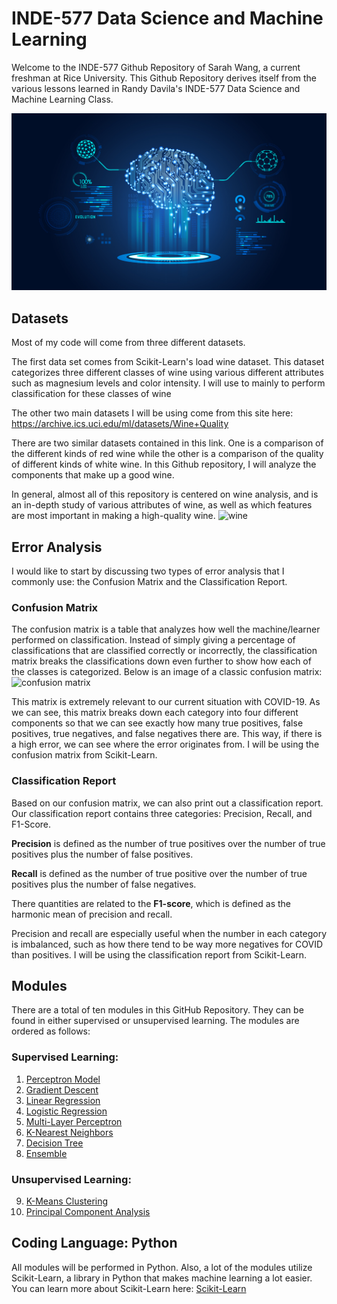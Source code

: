 # INDE-577 Data Science and Machine Learning
Welcome to the INDE-577 Github Repository of Sarah Wang, a current freshman at Rice University. This Github Repository derives itself from the various lessons learned in Randy Davila's INDE-577 Data Science and Machine Learning Class. 

![machine learning](https://github.com/sjw10/INDE-577/blob/main/machine_learning.jpg)

## Datasets
Most of my code will come from three different datasets. 

The first data set comes from Scikit-Learn's load wine dataset. This dataset categorizes three different classes of wine using various different attributes such as magnesium levels and color intensity. I will use to mainly to perform classification for these classes of wine

The other two main datasets I will be using come from this site here: https://archive.ics.uci.edu/ml/datasets/Wine+Quality

There are two similar datasets contained in this link. One is a comparison of the different kinds of red wine while the other is a comparison of the quality of different kinds of white wine. In this Github repository, I will analyze the components that make up a good wine.

In general, almost all of this repository is centered on wine analysis, and is an in-depth study of various attributes of wine, as well as which features are most important in making a high-quality wine. 
![wine](https://external-content.duckduckgo.com/iu/?u=http%3A%2F%2Fwww.walkingmountains.org%2Fwp-content%2Fuploads%2F2015%2F09%2FRed-Wine-on-Summer-Day.jpg&f=1&nofb=1)

## Error Analysis
I would like to start by discussing two types of error analysis that I commonly use: the Confusion Matrix and the Classification Report.

### Confusion Matrix
The confusion matrix is a table that analyzes how well the machine/learner performed on classification. Instead of simply giving a percentage of classifications that are classified correctly or incorrectly, the classification matrix breaks the classifications down even further to show how each of the classes is categorized. Below is an image of a classic confusion matrix:
![confusion matrix](https://external-content.duckduckgo.com/iu/?u=https%3A%2F%2Fwww.researchgate.net%2Fprofile%2FSteven_Mcelwee2%2Fpublication%2F327190637%2Ffigure%2Fdownload%2Ffig1%2FAS%3A662947315597312%401535070365706%2FConfusion-matrix-for-binary-classification.png&f=1&nofb=1)

This matrix is extremely relevant to our current situation with COVID-19. As we can see, this matrix breaks down each category into four different components so that we can see exactly how many true positives, false positives, true negatives, and false negatives there are. This way, if there is a high error, we can see where the error originates from. I will be using the confusion matrix from Scikit-Learn.

### Classification Report
Based on our confusion matrix, we can also print out a classification report. Our classification report contains three categories: Precision, Recall, and F1-Score.

**Precision** is defined as the number of true positives over the number of true positives plus the number of false positives.

**Recall** is defined as the number of true positive over the number of true positives plus the number of false negatives.

There quantities are related to the **F1-score**, which is defined as the harmonic mean of precision and recall.

Precision and recall are especially useful when the number in each category is imbalanced, such as how there tend to be way more negatives for COVID than positives. I will be using the classification report from Scikit-Learn.

## Modules
There are a total of ten modules in this GitHub Repository. They can be found in either supervised or unsupervised learning. The modules are ordered as follows:

### Supervised Learning:
1. [Perceptron Model](https://github.com/sjw10/INDE-577/tree/main/Supervised%20Learning/1.%20Perceptron%20Model)
2. [Gradient Descent](https://github.com/sjw10/INDE-577/tree/main/Supervised%20Learning/2.%20Gradient%20Descent)
3. [Linear Regression](https://github.com/sjw10/INDE-577/tree/main/Supervised%20Learning/3.%20Linear%20Regression)
4. [Logistic Regression](https://github.com/sjw10/INDE-577/tree/main/Supervised%20Learning/4.%20Logistic%20Regression)
5. [Multi-Layer Perceptron](https://github.com/sjw10/INDE-577/tree/main/Supervised%20Learning/5.%20Multi-Layer%20Perceptron)
6. [K-Nearest Neighbors](https://github.com/sjw10/INDE-577/tree/main/Supervised%20Learning/6.%20K-Nearest%20Neighbors)
7. [Decision Tree](https://github.com/sjw10/INDE-577/tree/main/Supervised%20Learning/7.%20Decision%20Tree)
8. [Ensemble](https://github.com/sjw10/INDE-577/tree/main/Supervised%20Learning/8.%20Ensemble)

### Unsupervised Learning:
9. [K-Means Clustering](https://github.com/sjw10/INDE-577/tree/main/Unsupervised%20Learning/9.%20K%20Means%20Clustering)
10. [Principal Component Analysis](https://github.com/sjw10/INDE-577/tree/main/Unsupervised%20Learning/10.%20Principal%20Component%20Analysis)

## Coding Language: Python
All modules will be performed in Python. Also, a lot of the modules utilize Scikit-Learn, a library in Python that makes machine learning a lot easier.
You can learn more about Scikit-Learn here: [Scikit-Learn](https://scikit-learn.org/stable/index.html)
